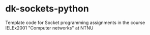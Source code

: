 # dk-sockets-python
Template code for Socket programming assignments in the course IELEx2001 "Computer networks" at NTNU
